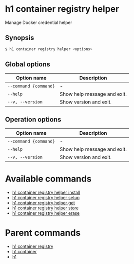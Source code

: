 
# h1 container registry helper

Manage Docker credential helper

## Synopsis

```bash
$ h1 container registry helper <options>
```

## Global options

| Option name               | Description                 |
| ------------------------- | --------------------------- |
| ```--command {command}``` | -                           |
| ```--help```              | Show help message and exit. |
| ```--v, --version```      | Show version and exit.      |

## Operation options

| Option name               | Description                 |
| ------------------------- | --------------------------- |
| ```--command {command}``` | -                           |
| ```--help```              | Show help message and exit. |
| ```--v, --version```      | Show version and exit.      |

# Available commands

* [h1 container registry helper install](./install/README.md)
* [h1 container registry helper setup](./setup/README.md)
* [h1 container registry helper get](./get/README.md)
* [h1 container registry helper store](./store/README.md)
* [h1 container registry helper erase](./erase/README.md)

# Parent commands

* [h1 container registry](./../README.md)
* [h1 container](./../../README.md)
* [h1](./../../../README.md)
